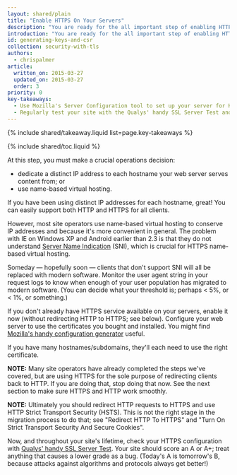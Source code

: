 ```yaml
---
layout: shared/plain
title: "Enable HTTPS On Your Servers"
description: "You are ready for the all important step of enabling HTTPS on your servers."
introduction: "You are ready for the all important step of enabling HTTPS on your servers."
id: generating-keys-and-csr
collection: security-with-tls
authors:
  - chrispalmer
article:
  written_on: 2015-03-27
  updated_on: 2015-03-27
  order: 3
priority: 0
key-takeaways:
  - Use Mozilla's Server Configuration tool to set up your server for HTTPS support.
  - Regularly test your site with the Qualys' handy SSL Server Test and ensure you get at least an A or A+.
---
```


<div class="container">
<div class="content">

{% include shared/takeaway.liquid list=page.key-takeaways %}

{% include shared/toc.liquid %}

At this step, you must make a crucial operations decision:

* dedicate a distinct IP address to each hostname your web server serves content
  from; or
* use name-based virtual hosting.

If you have been using distinct IP addresses for each hostname, great! You can
easily support both HTTP and HTTPS for all clients.

However, most site operators use name-based virtual hosting to conserve IP
addresses and because it's more convenient in general. The problem with IE on
Windows XP and Android earlier than 2.3 is that they do not understand [Server
Name Indication](https://en.wikipedia.org/wiki/Server_Name_Indication) (SNI),
which is crucial for HTTPS name-based virtual hosting.

Someday — hopefully soon — clients that don't support SNI will all be replaced
with modern software. Monitor the user agent string in your request logs to know
when enough of your user population has migrated to modern software. (You can
decide what your threshold is; perhaps &lt; 5%, or &lt; 1%, or something.)

If you don't already have HTTPS service available on your servers, enable it now
(without redirecting HTTP to HTTPS; see below). Configure your web server to use
the certificates you bought and installed. You might find [Mozilla's handy
configuration
generator](https://mozilla.github.io/server-side-tls/ssl-config-generator/)
useful.

If you have many hostnames/subdomains, they'll each need to use the right
certificate.

**NOTE:** Many site operators have already completed the steps we've covered, but are
using HTTPS for the sole purpose of redirecting clients back to HTTP. If you
are doing that, stop doing that now. See the next section to make sure HTTPS and HTTP
work smoothly.

**NOTE:** Ultimately you should redirect HTTP requests to HTTPS and use HTTP Strict
Transport Security (HSTS). This is not the right stage in the migration process to do
that; see "Redirect HTTP To HTTPS" and "Turn On Strict Transport Security And Secure Cookies".

Now, and throughout your site's lifetime, check your HTTPS configuration with
[Qualys' handy SSL Server Test](https://www.ssllabs.com/ssltest/). Your site
should score an A or A+; treat anything that causes a lower grade as a bug.
(Today's A is tomorrow's B, because attacks against algorithms and protocols
always get better!)

</div>
</div>
